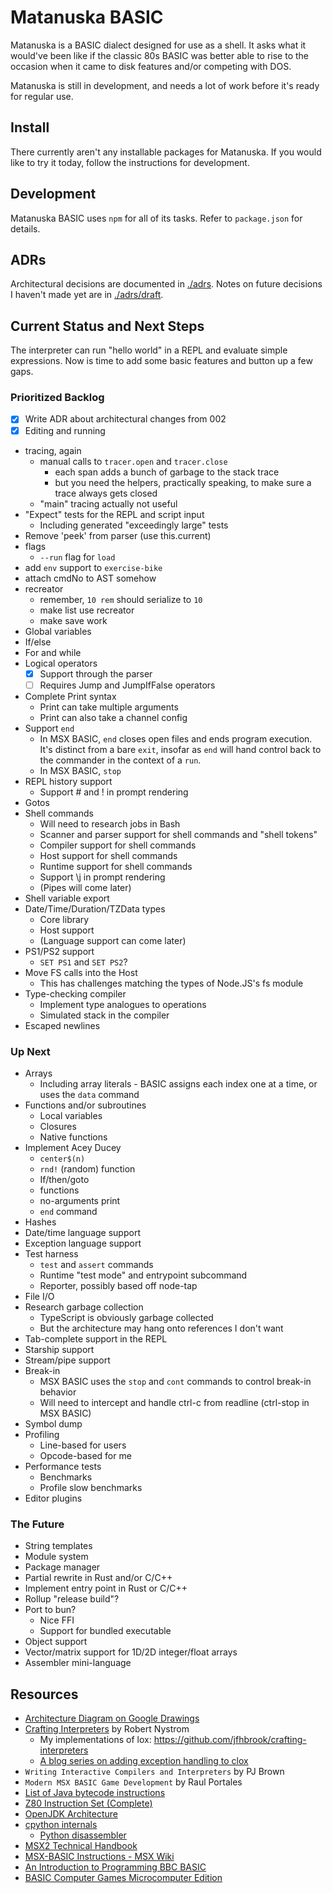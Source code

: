 # Matanuska BASIC

Matanuska is a BASIC dialect designed for use as a shell.  It asks what it
would've been like if the classic 80s BASIC was better able to rise to the
occasion when it came to disk features and/or competing with DOS.

Matanuska is still in development, and needs a lot of work before it's ready
for regular use. 

## Install

There currently aren't any installable packages for Matanuska. If you would
like to try it today, follow the instructions for development.

## Development

Matanuska BASIC uses `npm` for all of its tasks. Refer to `package.json`
for details.

## ADRs

Architectural decisions are documented in [./adrs](./adrs). Notes on future
decisions I haven't made yet are in [./adrs/draft](./adrs/draft).

## Current Status and Next Steps

The interpreter can run "hello world" in a REPL and evaluate simple
expressions. Now is time to add some basic features and button up a few
gaps.

### Prioritized Backlog

- [X] Write ADR about architectural changes from 002
- [X] Editing and running
- tracing, again
  - manual calls to `tracer.open` and `tracer.close`
    - each span adds a bunch of garbage to the stack trace
    - but you need the helpers, practically speaking, to make sure a trace
      always gets closed
  - "main" tracing actually not useful
- "Expect" tests for the REPL and script input
  - Including generated "exceedingly large" tests
- Remove 'peek' from parser (use this.current)
- flags
  - `--run` flag for `load`
- add `env` support to `exercise-bike`
- attach cmdNo to AST somehow
- recreator
  - remember, `10 rem` should serialize to `10`
  - make list use recreator
  - make save work
- Global variables
- If/else
- For and while
- Logical operators
  - [X] Support through the parser
  - [ ] Requires Jump and JumpIfFalse operators
- Complete Print syntax
  - Print can take multiple arguments
  - Print can also take a channel config
- Support `end`
  - In MSX BASIC, `end` closes open files and ends program execution. It's
    distinct from a bare `exit`, insofar as `end` will hand control back to the
    commander in the context of a `run`.
  - In MSX BASIC, `stop` 
- REPL history support
  - Support \# and \! in prompt rendering
- Gotos
- Shell commands
  - Will need to research jobs in Bash
  - Scanner and parser support for shell commands and "shell tokens"
  - Compiler support for shell commands
  - Host support for shell commands
  - Runtime support for shell commands
  - Support \j in prompt rendering
  - (Pipes will come later)
- Shell variable export
- Date/Time/Duration/TZData types
  - Core library
  - Host support
  - (Language support can come later)
- PS1/PS2 support
  - `SET PS1` and `SET PS2`?
- Move FS calls into the Host
  - This has challenges matching the types of Node.JS's fs module
- Type-checking compiler
  - Implement type analogues to operations
  - Simulated stack in the compiler
- Escaped newlines

### Up Next

- Arrays
  - Including array literals - BASIC assigns each index one at a time, or
    uses the `data` command
- Functions and/or subroutines
  - Local variables
  - Closures
  - Native functions
- Implement Acey Ducey
  - `center$(n)`
  - `rnd!` (random) function
  - If/then/goto
  - functions
  - no-arguments print
  - `end` command
- Hashes
- Date/time language support
- Exception language support
- Test harness
  - `test` and `assert` commands
  - Runtime "test mode" and entrypoint subcommand
  - Reporter, possibly based off node-tap
- File I/O
- Research garbage collection
  - TypeScript is obviously garbage collected
  - But the architecture may hang onto references I don't want
- Tab-complete support in the REPL
- Starship support
- Stream/pipe support
- Break-in
  - MSX BASIC uses the `stop` and `cont` commands to control break-in behavior
  - Will need to intercept and handle ctrl-c from readline (ctrl-stop in
    MSX BASIC)
- Symbol dump
- Profiling
  - Line-based for users
  - Opcode-based for me
- Performance tests
  - Benchmarks
  - Profile slow benchmarks
- Editor plugins

### The Future

- String templates
- Module system
- Package manager
- Partial rewrite in Rust and/or C/C++
- Implement entry point in Rust or C/C++
- Rollup "release build"?
- Port to bun?
  - Nice FFI
  - Support for bundled executable
- Object support
- Vector/matrix support for 1D/2D integer/float arrays
- Assembler mini-language

## Resources

- [Architecture Diagram on Google Drawings](https://docs.google.com/drawings/d/1RmTGs-GMPhkeLOoZW9sSs_WXXnlG2CRBoIJOK83_qkk/edit?usp=sharing)
- [Crafting Interpreters](https://craftinginterpreters.com/contents.html) by Robert Nystrom
  - My implementations of lox: <https://github.com/jfhbrook/crafting-interpreters>
  - [A blog series on adding exception handling to clox](https://amillioncodemonkeys.com/2021/02/03/interpreter-exception-handling-implementation/)
- `Writing Interactive Compilers and Interpreters` by PJ Brown
- `Modern MSX BASIC Game Development` by Raul Portales
- [List of Java bytecode instructions](https://en.m.wikipedia.org/wiki/List_of_Java_bytecode_instructions)
- [Z80 Instruction Set (Complete)](https://ftp83plus.net/Tutorials/z80inset_fullA.htm)
- [OpenJDK Architecture](https://www.dcs.gla.ac.uk/~jsinger/pdfs/sicsa_openjdk/OpenJDKArchitecture.pdf)
- [cpython internals](https://devguide.python.org/internals/)
  - [Python disassembler](https://docs.python.org/3/library/dis.html)
- [MSX2 Technical Handbook](https://github.com/Konamiman/MSX2-Technical-Handbook/blob/master/md/Chapter2.md/)
- [MSX-BASIC Instructions - MSX Wiki](https://www.msx.org/wiki/Category:MSX-BASIC_Instructions)
- [An Introduction to Programming BBC BASIC](https://www.bbcbasic.co.uk/bbcwin/tutorial/index.html)
- [BASIC Computer Games Microcomputer Edition](https://annarchive.com/files/Basic_Computer_Games_Microcomputer_Edition.pdf)
